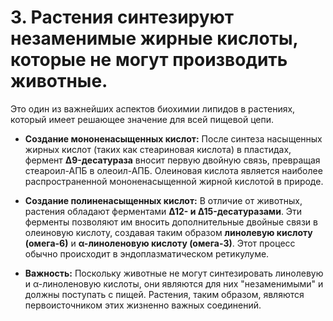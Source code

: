# 3. Растения синтезируют незаменимые жирные кислоты, которые не могут производить животные.

Это один из важнейших аспектов биохимии липидов в растениях, который имеет решающее значение для всей пищевой цепи.

*   **Создание мононенасыщенных кислот:** После синтеза насыщенных жирных кислот (таких как стеариновая кислота) в пластидах, фермент **Δ9-десатураза** вносит первую двойную связь, превращая стеароил-АПБ в олеоил-АПБ. Олеиновая кислота является наиболее распространенной мононенасыщенной жирной кислотой в природе.

*   **Создание полиненасыщенных кислот:** В отличие от животных, растения обладают ферментами **Δ12- и Δ15-десатуразами**. Эти ферменты позволяют им вносить дополнительные двойные связи в олеиновую кислоту, создавая таким образом **линолевую кислоту (омега-6)** и **α-линоленовую кислоту (омега-3)**. Этот процесс обычно происходит в эндоплазматическом ретикулуме.

*   **Важность:** Поскольку животные не могут синтезировать линолевую и α-линоленовую кислоты, они являются для них "незаменимыми" и должны поступать с пищей. Растения, таким образом, являются первоисточником этих жизненно важных соединений.